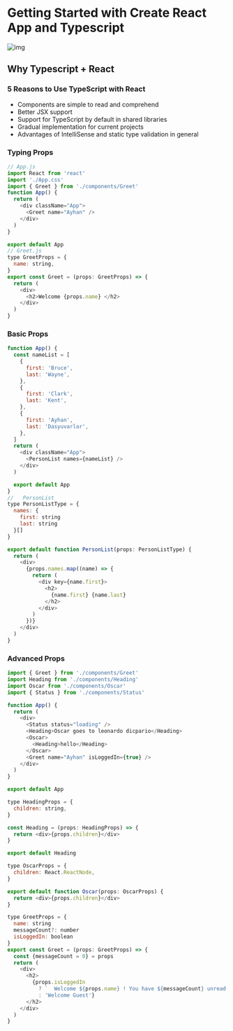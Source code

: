 # Getting Started with Create React App and Typescript

![img](https://i.ytimg.com/vi/jex--OwVycc/maxresdefault.jpg)

## Why Typescript + React

### 5 Reasons to Use TypeScript with React

- Components are simple to read and comprehend
- Better JSX support
- Support for TypeScript by default in shared libraries
- Gradual implementation for current projects
- Advantages of IntelliSense and static type validation in general

### Typing Props

```js
// App.js
import React from 'react'
import './App.css'
import { Greet } from './components/Greet'
function App() {
  return (
    <div className="App">
      <Greet name="Ayhan" />
    </div>
  )
}

export default App
// Greet.js
type GreetProps = {
  name: string,
}
export const Greet = (props: GreetProps) => {
  return (
    <div>
      <h2>Welcome {props.name} </h2>
    </div>
  )
}
```

### Basic Props

```js
function App() {
  const nameList = [
    {
      first: 'Bruce',
      last: 'Wayne',
    },
    {
      first: 'Clark',
      last: 'Kent',
    },
    {
      first: 'Ayhan',
      last: 'Dasyuvarlar',
    },
  ]
  return (
    <div className="App">
      <PersonList names={nameList} />
    </div>
  )

  export default App
}
//   PersonList
type PersonListType = {
  names: {
    first: string
    last: string
  }[]
}

export default function PersonList(props: PersonListType) {
  return (
    <div>
      {props.names.map((name) => {
        return (
          <div key={name.first}>
            <h2>
              {name.first} {name.last}
            </h2>
          </div>
        )
      })}
    </div>
  )
}

```

### Advanced Props

```js
import { Greet } from './components/Greet'
import Heading from './components/Heading'
import Oscar from './components/Oscar'
import { Status } from './components/Status'

function App() {
  return (
    <div>
      <Status status="loading" />
      <Heading>Oscar goes to leonardo dicpario</Heading>
      <Oscar>
        <Heading>hello</Heading>
      </Oscar>
      <Greet name="Ayhan" isLoggedIn={true} />
    </div>
  )
}

export default App
```

```js
type HeadingProps = {
  children: string,
}

const Heading = (props: HeadingProps) => {
  return <div>{props.children}</div>
}

export default Heading
```

```js
type OscarProps = {
  children: React.ReactNode,
}

export default function Oscar(props: OscarProps) {
  return <div>{props.children}</div>
}
```

```js
type GreetProps = {
  name: string
  messageCount?: number
  isLoggedIn: boolean
}
export const Greet = (props: GreetProps) => {
  const {messageCount = 0} = props
  return (
    <div>
      <h2>
        {props.isLoggedIn
          ? `  Welcome ${props.name} ! You have ${messageCount} unread messages`
          : 'Welcome Guest'}
      </h2>
    </div>
  )
}

```
